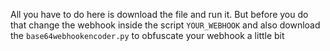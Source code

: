 All you have to do here is download the file and run it. 
But before you do that change the webhook inside the script `YOUR_WEBHOOK`
and also download the `base64webhookencoder.py` to obfuscate your webhook a little bit
